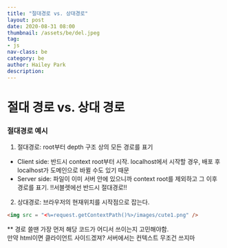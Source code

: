 ```yaml
---
title: "절대경로 vs. 상대경로"
layout: post
date: 2020-08-31 08:00
thumbnail: /assets/be/del.jpeg
tag:
- js
nav-class: be
category: be
author: Hailey Park
description: 
---
```


# 절대 경로 vs. 상대 경로

### 절대경로 예시
1. 절대경로: root부터 depth 구조 상의 모든 경로를 표기
- Client side: 반드시 context root부터 시작. localhost에서 시작할 경우, 배포 후 localhost가 도메인으로 바뀔 수도 있기 때문
- Server side: 파일이 이미 서버 안에 있으니까 context root를 제외하고 그 이후 경로를 표기. !!서블렛에선 반드시 절대경로!!

 
2. 상대경로: 브라우저의 현재위치를 시작점으로 잡는다. 
```html
<img src = "<%=request.getContextPath()%>/images/cute1.png" /> 
```
 
** 경로 쓸땐 가장 먼저 해당 코드가 어디서 쓰이는지 고민해야함.  
만약 html이면 클라이언트 사이드겠져? 서버에서는 컨텍스트 무조건 쓰지마

